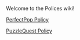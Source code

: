 Welcome to the Polices wiki!

[PerfectPop Policy](https://github.com/premiumdrivetaxi/Polices/blob/main/GeometryRushPolicy)

[PuzzleQuest Policy](https://github.com/premiumdrivetaxi/Polices/blob/main/PuzzleQuestPolicy)
